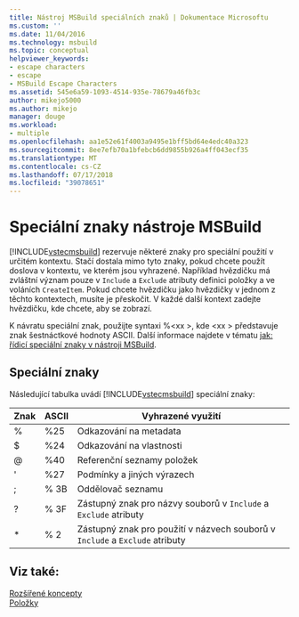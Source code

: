 ```yaml
---
title: Nástroj MSBuild speciálních znaků | Dokumentace Microsoftu
ms.custom: ''
ms.date: 11/04/2016
ms.technology: msbuild
ms.topic: conceptual
helpviewer_keywords:
- escape characters
- escape
- MSBuild Escape Characters
ms.assetid: 545e6a59-1093-4514-935e-78679a46fb3c
author: mikejo5000
ms.author: mikejo
manager: douge
ms.workload:
- multiple
ms.openlocfilehash: aa1e52e61f4003a9495e1bff5bd64e4edc40a323
ms.sourcegitcommit: 8ee7efb70a1bfebcb6dd9855b926a4ff043ecf35
ms.translationtype: MT
ms.contentlocale: cs-CZ
ms.lasthandoff: 07/17/2018
ms.locfileid: "39078651"
---
```

# <a name="msbuild-special-characters"></a>Speciální znaky nástroje MSBuild
[!INCLUDE[vstecmsbuild](../extensibility/internals/includes/vstecmsbuild_md.md)] rezervuje některé znaky pro speciální použití v určitém kontextu. Stačí dostala mimo tyto znaky, pokud chcete použít doslova v kontextu, ve kterém jsou vyhrazené. Například hvězdičku má zvláštní význam pouze v `Include` a `Exclude` atributy definici položky a ve voláních `CreateItem`. Pokud chcete hvězdičku jako hvězdičky v jednom z těchto kontextech, musíte je přeskočit. V každé další kontext zadejte hvězdičku, kde chcete, aby se zobrazí.  
  
 K návratu speciální znak, použijte syntaxi %\<xx >, kde \<xx > představuje znak šestnáctkové hodnoty ASCII. Další informace najdete v tématu [jak: řídicí speciální znaky v nástroji MSBuild](../msbuild/how-to-escape-special-characters-in-msbuild.md).  
  
## <a name="special-characters"></a>Speciální znaky  
 Následující tabulka uvádí [!INCLUDE[vstecmsbuild](../extensibility/internals/includes/vstecmsbuild_md.md)] speciální znaky:  
  
|**Znak**|**ASCII**|**Vyhrazené využití**|  
|-------------------|---------------|------------------------|  
|%|%25|Odkazování na metadata|  
|$|%24|Odkazování na vlastnosti|  
|@|%40|Referenční seznamy položek|  
|'|%27|Podmínky a jiných výrazech|  
|;|% 3B|Oddělovač seznamu|  
|?|% 3F|Zástupný znak pro názvy souborů v `Include` a `Exclude` atributy|  
|*|% 2|Zástupný znak pro použití v názvech souborů v `Include` a `Exclude` atributy|  
  
## <a name="see-also"></a>Viz také:  
 [Rozšířené koncepty](../msbuild/msbuild-advanced-concepts.md)   
 [Položky](../msbuild/msbuild-items.md)